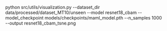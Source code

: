 python src/utils/visualization.py --dataset_dir data/processed/dataset_MT10/unseen --model resnet18_cbam --model_checkpoint models/checkpoints/maml_model.pth --n_samples 1000 --output resnet18_cbam_tsne.png